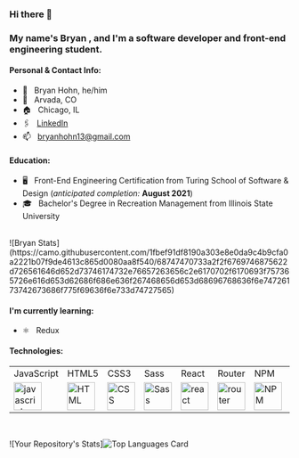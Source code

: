 ### Hi there 👋
### My name's Bryan , and I'm a software developer and front-end engineering student.
#### Personal & Contact Info:
* :sloth: &nbsp; Bryan Hohn, he/him
* :round_pushpin: &nbsp; Arvada, CO
* :house: &nbsp; Chicago, IL
* 🖇 &nbsp; [LinkedIn](https://www.linkedin.com/in/bryanhohn)
* :mailbox: &nbsp; bryanhohn13@gmail.com
####  Education:
* :desktop_computer: &nbsp; Front-End Engineering Certification from Turing School of Software & Design (*anticipated completion:* **August 2021**)
* :mortar_board: &nbsp; Bachelor's Degree in Recreation Management from Illinois State University 
<br />
![Bryan Stats](https://camo.githubusercontent.com/1fbef91df8190a303e8e0da9c4b9cfa0a2221b07f9de4613c865d0080aa8f540/68747470733a2f2f6769746875622d726561646d652d73746174732e76657263656c2e6170702f6170693f757365726e616d653d62686f686e636f267468656d653d68696768636f6e74726173742673686f775f69636f6e733d74727565)
<br />






#### I'm currently learning:
* :atom_symbol: &nbsp; Redux
#### Technologies:
<table>
    <tr>
        <td>JavaScript</td>
        <td>HTML5</td>
        <td>CSS3</td>
        <td>Sass</td>
        <td>React</td>
        <td>Router</td>
        <td>NPM</td>
        <td>Express</td>
        <td>Cypress</td>
        <td>Mocha</td>
        <td>Heroku</td>
    </tr>
    <tr>
        <td><img src="https://github.com/tkswann2/tech-logos/blob/master/jslogo.png" alt="javascript" width="50" height="auto" /></td>
        <td><img src="https://github.com/tkswann2/tech-logos/blob/master/html5.png" alt="HTML" width="50" height="auto" /></td>
        <td><img src="https://github.com/tkswann2/tech-logos/blob/master/css3.png" alt="CSS" width="50" height="auto" /></td>
        <td><img src="https://github.com/tkswann2/tech-logos/blob/master/sass.png" alt="Sass" width="50" height="auto" /></td>
        <td><img src="https://github.com/tkswann2/tech-logos/blob/master/react.png" alt="react" width="50" height="auto" /></td>
        <td><img src="https://user-images.githubusercontent.com/73092355/119361186-9d808b80-bc68-11eb-97ee-05bde2700716.png" alt="router" width="50" height="auto" /></td>
        <td><img src="https://github.com/tkswann2/tech-logos/blob/master/npm.png" alt="NPM" width="50" height="auto" /></td>
        <td><img src="https://github.com/tkswann2/tech-logos/blob/master/express.png" alt="Express" width="50" height="auto" /></td>
        <td><img src="https://user-images.githubusercontent.com/73092355/119361263-b5f0a600-bc68-11eb-9f41-8e10aa013e7a.png" alt="Cypress" width="50" height="auto" /></td>
        <td><img src="https://github.com/tkswann2/tech-logos/blob/master/mocha.png" alt="Mocha" width="50" height="auto" /></td>
        <td><img src="https://user-images.githubusercontent.com/73092355/119402483-3bd91500-bc9a-11eb-9465-edf38b6a68d3.png" alt="Heroku" width="50" height="auto"/> </td>
    </tr>
</table>
<br />

![Your Repository's Stats]![Top Languages Card](https://github-readme-stats.vercel.app/api/top-langs/?username=bhohnco&layout=compact)
<!--- ![Profile View Counter](https://komarev.com/ghpvc/?username=bhohnco) -- >
